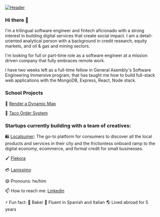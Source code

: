 [![Header](https://media-exp1.licdn.com/dms/image/C4E16AQEXibX7-blpxw/profile-displaybackgroundimage-shrink_350_1400/0/1588017759908?e=1625097600&v=beta&t=-TG-6e55YRj2S4rgwKSJD4otk5n0yCoUJMLsJVMGw60 "Header")](https://www.linkedin.com/in/willbenedict/)

### Hi there 👋

I'm a trilingual software engineer and fintech aficionado with a strong interest in building digital services that create social impact. I am a detail-oriented analytical person with a background in credit research, equity markets, and oil & gas and mining sectors. 

<!--- 
My focus has been on building digital services for emerging markets, in particular Mexico.
--->
I'm looking for full or part-time role as a software engineer at a mission driven company that fully embraces remote work. 

I have two weeks left as a full-time fellow in General Asembly's Software Engineering Immersive program, that has taught me how to build full-stack web applications with the MongoDB, Express, React, Node stack. 

### School Projects 

📍 [Render a Dynamic Map](https://github.com/wjb108/Mapbox-Dynamic-Map-API)

🥡 [Taco Order System](https://github.com/wjb108/Taco-Order-System)


### Startups currently building with a team of creatives: 
  
  🛍️ [Localsumer](https://www.localsumer.com/): The go-to platform for consumers to discover all the local products and services in their city and the frictionless onboard ramp to the digital economy, ecommerce, and formal credit for small businesses.

  
  🖌️ [Flekora](https://weareflekora.com/) 
  
  💳 [Lanissimo](https://lanissimo.com/) 

😄 Pronouns: he/him

📫 How to reach me: [Linkedin](https://www.linkedin.com/in/willbenedict/)

⚡ Fun fact: 🥐 Baker 🍞 Fluent in Spanish and Italian 🌎 Lived abroad for 5 years 

<!--- 
- 👯 I’m looking to collaborate on ...
- 🤔 I’m looking for help with ...
- 💬 Ask me about ...
--->
